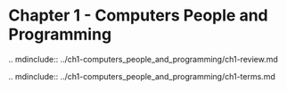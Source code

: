 # Chapter 1 - Computers People and Programming


.. mdinclude:: ../ch1-computers_people_and_programming/ch1-review.md

.. mdinclude:: ../ch1-computers_people_and_programming/ch1-terms.md
